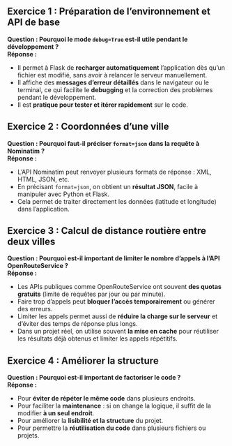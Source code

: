 ## Exercice 1 : Préparation de l’environnement et API de base

**Question : Pourquoi le mode `debug=True` est-il utile pendant le développement ?**  
**Réponse :**  
- Il permet à Flask de **recharger automatiquement** l’application dès qu’un fichier est modifié, sans avoir à relancer le serveur manuellement.  
- Il affiche des **messages d’erreur détaillés** dans le navigateur ou le terminal, ce qui facilite le **debugging** et la correction des problèmes pendant le développement.  
- Il est **pratique pour tester et itérer rapidement** sur le code.


## Exercice 2 : Coordonnées d’une ville

**Question : Pourquoi faut-il préciser `format=json` dans la requête à Nominatim ?**  
**Réponse :**  
- L’API Nominatim peut renvoyer plusieurs formats de réponse : XML, HTML, JSON, etc.  
- En précisant `format=json`, on obtient un **résultat JSON**, facile à manipuler avec Python et Flask.  
- Cela permet de traiter directement les données (latitude et longitude) dans l’application.


## Exercice 3 : Calcul de distance routière entre deux villes

**Question : Pourquoi est-il important de limiter le nombre d’appels à l’API OpenRouteService ?**  
**Réponse :**  
- Les APIs publiques comme OpenRouteService ont souvent **des quotas gratuits** (limite de requêtes par jour ou par minute).  
- Faire trop d’appels peut **bloquer l’accès temporairement** ou générer des erreurs.  
- Limiter les appels permet aussi de **réduire la charge sur le serveur** et d’éviter des temps de réponse plus longs.  
- Dans un projet réel, on utilise souvent **la mise en cache** pour réutiliser les résultats déjà obtenus et limiter les appels répétitifs.


## Exercice 4 : Améliorer la structure

**Question : Pourquoi est-il important de factoriser le code ?**  
**Réponse :**  
- Pour **éviter de répéter le même code** dans plusieurs endroits.  
- Pour faciliter la **maintenance** : si on change la logique, il suffit de la modifier **à un seul endroit**.  
- Pour améliorer la **lisibilité et la structure** du projet.  
- Pour permettre la **réutilisation du code** dans plusieurs fichiers ou projets.

